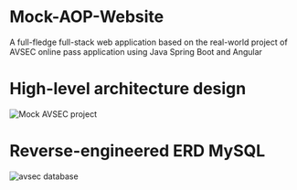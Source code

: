 # Mock-AOP-Website
A full-fledge full-stack web application based on the real-world project of AVSEC online pass application using Java Spring Boot and Angular

# High-level architecture design
![Mock AVSEC project](https://github.com/user-attachments/assets/9f357799-c5b5-4fe0-9beb-2baeaa523357)

# Reverse-engineered ERD MySQL

![avsec database](https://github.com/user-attachments/assets/56626e68-cd76-43ac-91a8-7a4ccca41242)
